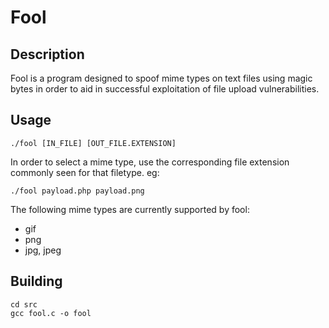 # Fool

## Description
Fool is a program designed to spoof mime types on text files using magic bytes in order to aid in successful exploitation of file upload vulnerabilities.

## Usage
```
./fool [IN_FILE] [OUT_FILE.EXTENSION]
```
In order to select a mime type, use the corresponding file extension commonly seen for that filetype.
eg:
```
./fool payload.php payload.png
```

The following mime types are currently supported by fool:
- gif
- png
- jpg, jpeg

## Building
```
cd src
gcc fool.c -o fool
```
